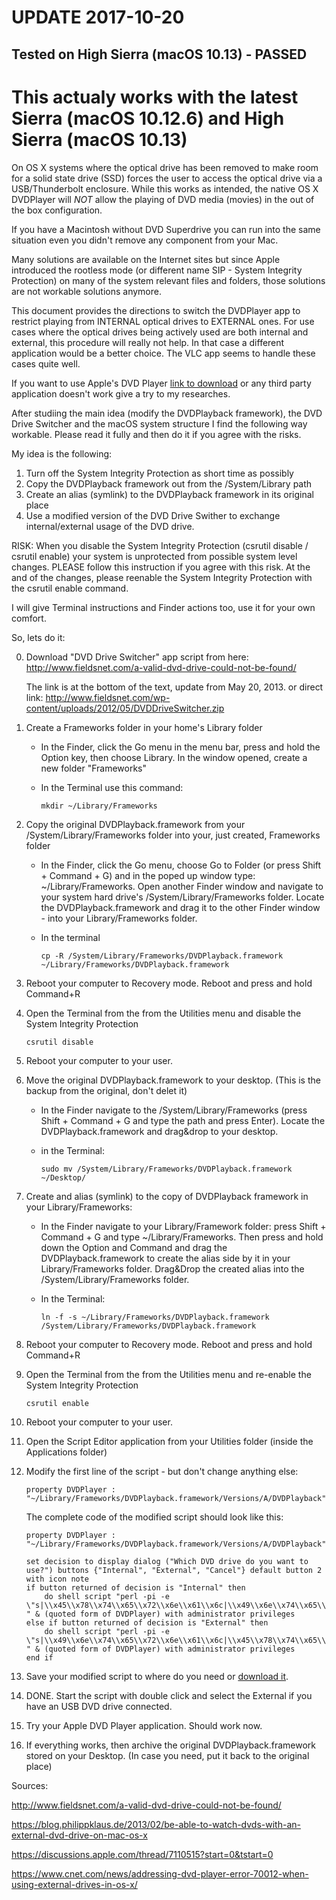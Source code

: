 
# UPDATE 2017-10-20
## Tested on High Sierra (macOS 10.13) - PASSED

# This actualy works with the latest Sierra (macOS 10.12.6) and High Sierra (macOS 10.13)

On OS X systems where the optical drive has been removed to make room for a solid state drive (SSD) forces the user to access the optical drive via a USB/Thunderbolt enclosure. While this works as intended, the native OS X DVDPlayer will *NOT* allow the playing of DVD media (movies) in the out of the box configuration.

If you have a Macintosh without DVD Superdrive you can run into the same situation even you didn't remove any component from your Mac.

Many solutions are available on the Internet sites but since Apple introduced the rootless mode (or different name SIP - System Integrity Protection) on many of the system relevant files and folders, those solutions are not workable solutions anymore.

This document provides the directions to switch the DVDPlayer app to restrict playing from INTERNAL optical drives to EXTERNAL ones. For use cases where the optical drives being actively used are both internal and external, this procedure will really not help. In that case a different application would be a better choice. The VLC app seems to handle these cases quite well.

If you want to use Apple's DVD Player [link to download](https://github.com/fehervaria/DVDDriveSwitcher_macOS/blob/master/DVDPlayerApp.zip)  or any third party application doesn't work give a try to my researches.

After studiing the main idea (modify the DVDPlayback framework), the DVD Drive Switcher and the macOS system structure I find the following way workable. Please read it fully and then do it if you agree with the risks.

My idea is the following:

1. Turn off the System Integrity Protection as short time as possibly
2. Copy the DVDPlayback framework out from the /System/Library path 
3. Create an alias (symlink) to the DVDPlayback framework in its original place
4. Use a modified version of the DVD Drive Swither to exchange internal/external usage of the DVD drive.

RISK: When you disable the System Integrity Protection (csrutil disable / csrutil enable) your system is unprotected from possible system level changes. PLEASE follow this instruction if you agree with this risk. At the and of the changes, please reenable the System Integrity Protection with the csrutil enable command.

I will give Terminal instructions and Finder actions too, use it for your own comfort.

So, lets do it:

0. Download "DVD Drive Switcher" app script from here: http://www.fieldsnet.com/a-valid-dvd-drive-could-not-be-found/

   The link is at the bottom of the text, update from May 20, 2013. 
   or direct link: http://www.fieldsnet.com/wp-content/uploads/2012/05/DVDDriveSwitcher.zip


1. Create a Frameworks folder in your home's Library folder

   * In the Finder, click the Go menu in the menu bar, press and hold the Option key, then choose Library. In the window opened, create a new folder "Frameworks"

   * In the Terminal use this command: 

     ```
     mkdir ~/Library/Frameworks
     ```

2. Copy the original DVDPlayback.framework from your /System/Library/Frameworks folder into your, just created, Frameworks folder

   * In the Finder, click the Go menu, choose Go to Folder (or press Shift + Command + G) and in the poped up window type: ~/Library/Frameworks. Open another Finder window and navigate to your system hard drive's /System/Library/Frameworks folder. Locate the DVDPlayback.framework and drag it to the other Finder window - into your Library/Frameworks folder.

   * In the terminal

     ```
     cp -R /System/Library/Frameworks/DVDPlayback.framework ~/Library/Frameworks/DVDPlayback.framework
     ```

3. Reboot your computer to Recovery mode. Reboot and press and hold Command+R

4. Open the Terminal from the from the Utilities menu and disable the System Integrity Protection

   ```
   csrutil disable
   ```

5. Reboot your computer to your user.

6. Move the original DVDPlayback.framework to your desktop. (This is the backup from the original, don't delet it)

   * In the Finder navigate to the /System/Library/Frameworks (press Shift + Command + G and type the path and press Enter). Locate the DVDPlayback.framework and drag&drop to your desktop.

   * in the Terminal:

     ```
     sudo mv /System/Library/Frameworks/DVDPlayback.framework ~/Desktop/
     ```

7. Create and alias (symlink) to the copy of DVDPlayback framework in your Library/Frameworks:

   * In the Finder navigate to your Library/Framework folder: press Shift + Command + G and type ~/Library/Frameworks. Then press and hold down the Option and Command and drag the DVDPlayback.framework to create the alias side by it in your Library/Frameworks folder. Drag&Drop the created alias into the /System/Library/Frameworks folder.

   * In the Terminal:

     ```
     ln -f -s ~/Library/Frameworks/DVDPlayback.framework /System/Library/Frameworks/DVDPlayback.framework
     ```

8. Reboot your computer to Recovery mode. Reboot and press and hold Command+R

9. Open the Terminal from the from the Utilities menu and re-enable the System Integrity Protection

   ```
   csrutil enable
   ```

10. Reboot your computer to your user.

11. Open the Script Editor application from your Utilities folder (inside the Applications folder)

12. Modify the first line of the script - but don't change anything else:

    ```
    property DVDPlayer : "~/Library/Frameworks/DVDPlayback.framework/Versions/A/DVDPlayback"
    ```
    The complete code of the modified script should look like this:

    ```
    property DVDPlayer : "~/Library/Frameworks/DVDPlayback.framework/Versions/A/DVDPlayback"

    set decision to display dialog ("Which DVD drive do you want to use?") buttons {"Internal", "External", "Cancel"} default button 2 with icon note
    if button returned of decision is "Internal" then
        do shell script "perl -pi -e \"s|\\x45\\x78\\x74\\x65\\x72\\x6e\\x61\\x6c|\\x49\\x6e\\x74\\x65\\x72\\x6e\\x61\\x6c|g\" " & (quoted form of DVDPlayer) with administrator privileges
    else if button returned of decision is "External" then
        do shell script "perl -pi -e \"s|\\x49\\x6e\\x74\\x65\\x72\\x6e\\x61\\x6c|\\x45\\x78\\x74\\x65\\x72\\x6e\\x61\\x6c|g\" " & (quoted form of DVDPlayer) with administrator privileges
    end if
    ```

13. Save your modified script to where do you need or [download it](https://github.com/fehervaria/DVDDriveSwitcher_macOS/blob/master/DVDDriveSwitcher.zip).

14. DONE. Start the script with double click and select the External if you have an USB DVD drive connected.

15. Try your Apple DVD Player application. Should work now.

16. If everything works, then archive the original DVDPlayback.framework stored on your Desktop. (In case you need, put it back to the original place)



Sources:

http://www.fieldsnet.com/a-valid-dvd-drive-could-not-be-found/

https://blog.philippklaus.de/2013/02/be-able-to-watch-dvds-with-an-external-dvd-drive-on-mac-os-x

https://discussions.apple.com/thread/7110515?start=0&tstart=0

https://www.cnet.com/news/addressing-dvd-player-error-70012-when-using-external-drives-in-os-x/

